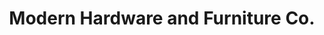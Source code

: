 ---
title: "Modern Hardware and Furniture Co."
url: /clintwood/modern-hardware-and-furniture-co/
shop: hardware
---